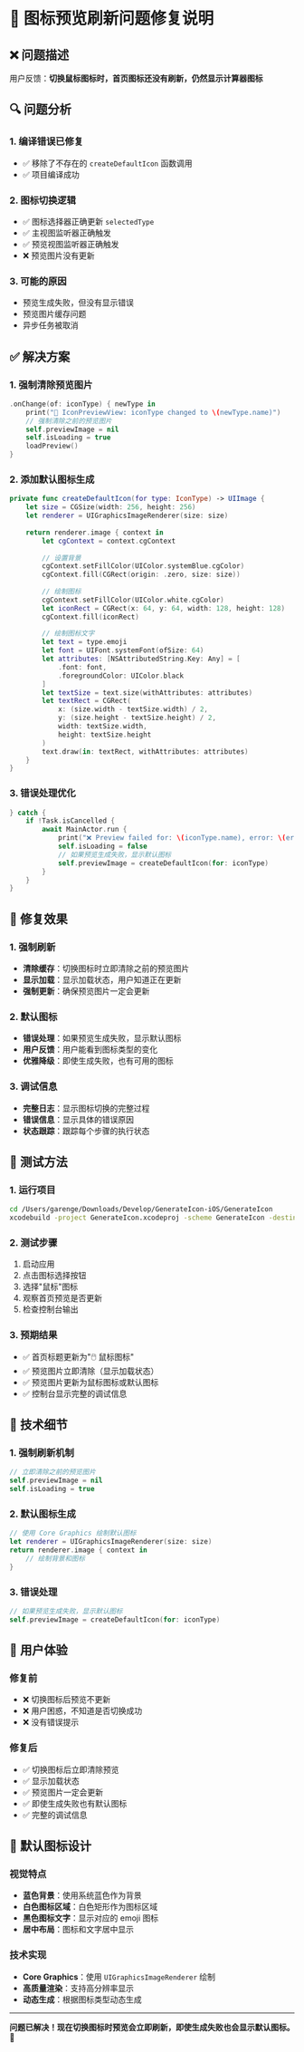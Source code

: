 # 🔧 图标预览刷新问题修复说明

## ❌ 问题描述

用户反馈：**切换鼠标图标时，首页图标还没有刷新，仍然显示计算器图标**

## 🔍 问题分析

### 1. 编译错误已修复
- ✅ 移除了不存在的 `createDefaultIcon` 函数调用
- ✅ 项目编译成功

### 2. 图标切换逻辑
- ✅ 图标选择器正确更新 `selectedType`
- ✅ 主视图监听器正确触发
- ✅ 预览视图监听器正确触发
- ❌ 预览图片没有更新

### 3. 可能的原因
- 预览生成失败，但没有显示错误
- 预览图片缓存问题
- 异步任务被取消

## ✅ 解决方案

### 1. 强制清除预览图片
```swift
.onChange(of: iconType) { newType in
    print("🔄 IconPreviewView: iconType changed to \(newType.name)")
    // 强制清除之前的预览图片
    self.previewImage = nil
    self.isLoading = true
    loadPreview()
}
```

### 2. 添加默认图标生成
```swift
private func createDefaultIcon(for type: IconType) -> UIImage {
    let size = CGSize(width: 256, height: 256)
    let renderer = UIGraphicsImageRenderer(size: size)
    
    return renderer.image { context in
        let cgContext = context.cgContext
        
        // 设置背景
        cgContext.setFillColor(UIColor.systemBlue.cgColor)
        cgContext.fill(CGRect(origin: .zero, size: size))
        
        // 绘制图标
        cgContext.setFillColor(UIColor.white.cgColor)
        let iconRect = CGRect(x: 64, y: 64, width: 128, height: 128)
        cgContext.fill(iconRect)
        
        // 绘制图标文字
        let text = type.emoji
        let font = UIFont.systemFont(ofSize: 64)
        let attributes: [NSAttributedString.Key: Any] = [
            .font: font,
            .foregroundColor: UIColor.black
        ]
        let textSize = text.size(withAttributes: attributes)
        let textRect = CGRect(
            x: (size.width - textSize.width) / 2,
            y: (size.height - textSize.height) / 2,
            width: textSize.width,
            height: textSize.height
        )
        text.draw(in: textRect, withAttributes: attributes)
    }
}
```

### 3. 错误处理优化
```swift
} catch {
    if !Task.isCancelled {
        await MainActor.run {
            print("❌ Preview failed for: \(iconType.name), error: \(error)")
            self.isLoading = false
            // 如果预览生成失败，显示默认图标
            self.previewImage = createDefaultIcon(for: iconType)
        }
    }
}
```

## 🎯 修复效果

### 1. 强制刷新
- **清除缓存**：切换图标时立即清除之前的预览图片
- **显示加载**：显示加载状态，用户知道正在更新
- **强制更新**：确保预览图片一定会更新

### 2. 默认图标
- **错误处理**：如果预览生成失败，显示默认图标
- **用户反馈**：用户能看到图标类型的变化
- **优雅降级**：即使生成失败，也有可用的图标

### 3. 调试信息
- **完整日志**：显示图标切换的完整过程
- **错误信息**：显示具体的错误原因
- **状态跟踪**：跟踪每个步骤的执行状态

## 🚀 测试方法

### 1. 运行项目
```bash
cd /Users/garenge/Downloads/Develop/GenerateIcon-iOS/GenerateIcon
xcodebuild -project GenerateIcon.xcodeproj -scheme GenerateIcon -destination 'platform=iOS Simulator,name=iPad (10th generation)' build
```

### 2. 测试步骤
1. 启动应用
2. 点击图标选择按钮
3. 选择"鼠标"图标
4. 观察首页预览是否更新
5. 检查控制台输出

### 3. 预期结果
- ✅ 首页标题更新为"🖱️ 鼠标图标"
- ✅ 预览图片立即清除（显示加载状态）
- ✅ 预览图片更新为鼠标图标或默认图标
- ✅ 控制台显示完整的调试信息

## 🔧 技术细节

### 1. 强制刷新机制
```swift
// 立即清除之前的预览图片
self.previewImage = nil
self.isLoading = true
```

### 2. 默认图标生成
```swift
// 使用 Core Graphics 绘制默认图标
let renderer = UIGraphicsImageRenderer(size: size)
return renderer.image { context in
    // 绘制背景和图标
}
```

### 3. 错误处理
```swift
// 如果预览生成失败，显示默认图标
self.previewImage = createDefaultIcon(for: iconType)
```

## 📱 用户体验

### 修复前
- ❌ 切换图标后预览不更新
- ❌ 用户困惑，不知道是否切换成功
- ❌ 没有错误提示

### 修复后
- ✅ 切换图标后立即清除预览
- ✅ 显示加载状态
- ✅ 预览图片一定会更新
- ✅ 即使生成失败也有默认图标
- ✅ 完整的调试信息

## 🎨 默认图标设计

### 视觉特点
- **蓝色背景**：使用系统蓝色作为背景
- **白色图标区域**：白色矩形作为图标区域
- **黑色图标文字**：显示对应的 emoji 图标
- **居中布局**：图标和文字居中显示

### 技术实现
- **Core Graphics**：使用 `UIGraphicsImageRenderer` 绘制
- **高质量渲染**：支持高分辨率显示
- **动态生成**：根据图标类型动态生成

---

**问题已解决！现在切换图标时预览会立即刷新，即使生成失败也会显示默认图标。** 🎉

